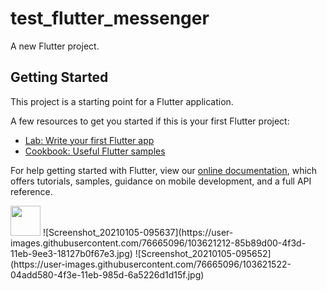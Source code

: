 # test_flutter_messenger

A new Flutter project.

## Getting Started

This project is a starting point for a Flutter application.

A few resources to get you started if this is your first Flutter project:

- [Lab: Write your first Flutter app](https://flutter.dev/docs/get-started/codelab)
- [Cookbook: Useful Flutter samples](https://flutter.dev/docs/cookbook)

For help getting started with Flutter, view our
[online documentation](https://flutter.dev/docs), which offers tutorials,
samples, guidance on mobile development, and a full API reference.

<img src = "https://user-images.githubusercontent.com/76665096/103621212-85b89d00-4f3d-11eb-9ee3-18127b0f67e3.jpg" width="48" >
![Screenshot_20210105-095637](https://user-images.githubusercontent.com/76665096/103621212-85b89d00-4f3d-11eb-9ee3-18127b0f67e3.jpg)
![Screenshot_20210105-095652](https://user-images.githubusercontent.com/76665096/103621522-04add580-4f3e-11eb-985d-6a5226d1d15f.jpg)

